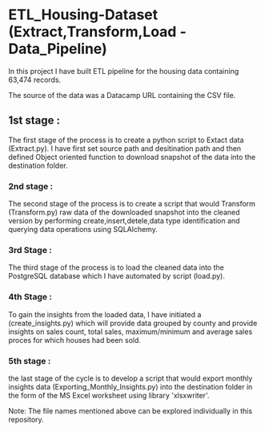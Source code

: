 # ETL_Housing-Dataset (Extract,Transform,Load - Data_Pipeline)

In this project I have built ETL pipeline for the housing data containing 63,474 records.

The source of the data was a Datacamp URL containing the CSV file.

## 1st stage : 
The first stage of the process is to create a python script to Extact data (Extract.py). I have first set source path and desitination path and then defined Object oriented function to download snapshot of the data into the destination folder.

### 2nd stage :
The second stage of the process is to create a script that would Transform (Transform.py) raw data of the downloaded snapshot into the cleaned version by performing create,insert,detele,data type identification and querying data operations using SQLAlchemy.

### 3rd Stage : 
The third stage of the process is to load the cleaned data into the PostgreSQL database which I have automated by script (load.py).

### 4th Stage : 
To gain the insights from the loaded data, I have initiated a (create_insights.py) which will provide data grouped by county and provide insights on sales count, total sales, maximum/minimum and average sales proces for which houses had been sold. 

### 5th stage : 
the last stage of the cycle is to develop a script that would export monthly insights data (Exporting_Monthly_Insights.py) into the destination folder in the form of the MS Excel worksheet using library 'xlsxwriter'.

Note: The file names mentioned above can be explored individually in this repository.
